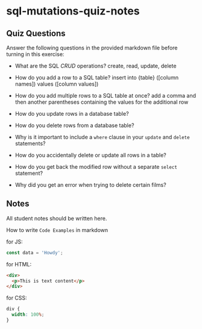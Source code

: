 # sql-mutations-quiz-notes

## Quiz Questions

Answer the following questions in the provided markdown file before turning in this exercise:

- What are the SQL _CRUD_ operations?
  create, read, update, delete
- How do you add a row to a SQL table?
  insert into {table} ([column names]) values ([column values])
- How do you add multiple rows to a SQL table at once?
  add a comma and then another parentheses containing the values for the additional row
- How do you update rows in a database table?

- How do you delete rows from a database table?

- Why is it important to include a `where` clause in your `update` and `delete` statements?

- How do you accidentally delete or update all rows in a table?

- How do you get back the modified row without a separate `select` statement?

- Why did you get an error when trying to delete certain films?

## Notes

All student notes should be written here.

How to write `Code Examples` in markdown

for JS:

```javascript
const data = 'Howdy';
```

for HTML:

```html
<div>
  <p>This is text content</p>
</div>
```

for CSS:

```css
div {
  width: 100%;
}
```
